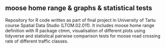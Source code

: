 ## moose home range & graphs & statistical tests
Repository for R code written as part of final project in University of Tartu course Spatial Data Studio (LTOM.02.011). It includes moose home range definition with R package ctmm, visualisation of different plots using tidyverse and statistical pairwise comparison tests for moose road crossing rate of different traffic classes.

